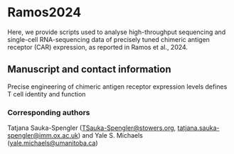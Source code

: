 # Ramos2024
Here, we provide scripts used to analyse high-throughput sequencing and single-cell RNA-sequencing data of precisely tuned chimeric antigen receptor (CAR) expression, as reported in Ramos et al., 2024. 

## Manuscript and contact information
Precise engineering of chimeric antigen receptor expression levels defines T cell identity and function
### Corresponding authors 
Tatjana Sauka-Spengler (TSauka-Spengler@stowers.org, tatjana.sauka-spengler@imm.ox.ac.uk) and Yale S. Michaels (yale.michaels@umanitoba.ca)
